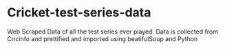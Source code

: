# Cricket-test-series-data
Web Scraped Data of all the test series ever played. 
Data is collected from Cricinfo and prettified and imported using beatifulSoup and Python
